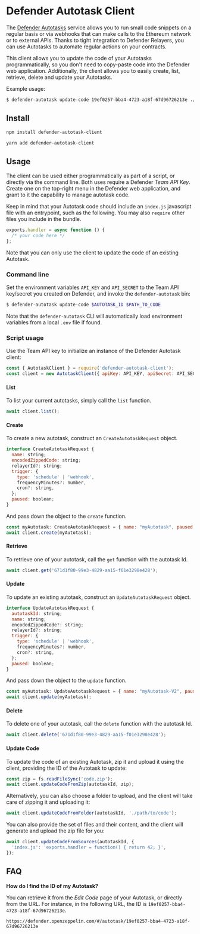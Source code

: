 # Defender Autotask Client

The [Defender Autotasks](https://docs.openzeppelin.com/defender/autotasks) service allows you to run small code snippets on a regular basis or via webhooks that can make calls to the Ethereum network or to external APIs. Thanks to tight integration to Defender Relayers, you can use Autotasks to automate regular actions on your contracts.

This client allows you to update the code of your Autotasks programmatically, so you don't need to copy-paste code into the Defender web application. Additionally, the client allows you to easily create, list, retrieve, delete and update your Autotasks.

Example usage:

```bash
$ defender-autotask update-code 19ef0257-bba4-4723-a18f-67d96726213e ./lib/my-autotask
```

## Install

```bash
npm install defender-autotask-client
```

```bash
yarn add defender-autotask-client
```

## Usage

The client can be used either programmatically as part of a script, or directly via the command line. Both uses require a Defender _Team API Key_. Create one on the top-right menu in the Defender web application, and grant to it the capability to manage autotask code.

Keep in mind that your Autotask code should include an `index.js` javascript file with an entrypoint, such as the following. You may also `require` other files you include in the bundle.

```js
exports.handler = async function () {
  /* your code here */
};
```

Note that you can only use the client to update the code of an existing Autotask.

### Command line

Set the environment variables `API_KEY` and `API_SECRET` to the Team API key/secret you created on Defender, and invoke the `defender-autotask` bin:

```bash
$ defender-autotask update-code $AUTOTASK_ID $PATH_TO_CODE
```

Note that the `defender-autotask` CLI will automatically load environment variables from a local `.env` file if found.

### Script usage

Use the Team API key to initialize an instance of the Defender Autotask client:

```js
const { AutotaskClient } = require('defender-autotask-client');
const client = new AutotaskClient({ apiKey: API_KEY, apiSecret: API_SECRET });
```

#### List

To list your current autotasks, simply call the `list` function.

```js
await client.list();
```

#### Create

To create a new autotask, construct an `CreateAutotaskRequest` object.

```js
interface CreateAutotaskRequest {
  name: string;
  encodedZippedCode: string;
  relayerId?: string;
  trigger: {
    type: 'schedule' | 'webhook',
    frequencyMinutes?: number,
    cron?: string,
  };
  paused: boolean;
}
```

And pass down the object to the `create` function.

```js
const myAutotask: CreateAutotaskRequest = { name: "myAutotask", paused: false, ... };
await client.create(myAutotask);
```

#### Retrieve

To retrieve one of your autotask, call the `get` function with the autotask Id.

```js
await client.get('671d1f80-99e3-4829-aa15-f01e3298e428');
```

#### Update

To update an existing autotask, construct an `UpdateAutotaskRequest` object.

```js
interface UpdateAutotaskRequest {
  autotaskId: string;
  name: string;
  encodedZippedCode?: string;
  relayerId?: string;
  trigger: {
    type: 'schedule' | 'webhook',
    frequencyMinutes?: number,
    cron?: string,
  };
  paused: boolean;
}
```

And pass down the object to the `update` function.

```js
const myAutotask: UpdateAutotaskRequest = { name: "myAutotask-V2", paused: true, ... };
await client.update(myAutotask);
```

#### Delete

To delete one of your autotask, call the `delete` function with the autotask Id.

```js
await client.delete('671d1f80-99e3-4829-aa15-f01e3298e428');
```

#### Update Code

To update the code of an existing Autotask, zip it and upload it using the client, providing the ID of the Autotask to update:

```js
const zip = fs.readFileSync('code.zip');
await client.updateCodeFromZip(autotaskId, zip);
```

Alternatively, you can also choose a folder to upload, and the client will take care of zipping it and uploading it:

```js
await client.updateCodeFromFolder(autotaskId, './path/to/code');
```

You can also provide the set of files and their content, and the client will generate and upload the zip file for you:

```js
await client.updateCodeFromSources(autotaskId, {
  'index.js': 'exports.handler = function() { return 42; }',
});
```

## FAQ

**How do I find the ID of my Autotask?**

You can retrieve it from the _Edit Code_ page of your Autotask, or directly from the URL. For instance, in the following URL, the ID is `19ef0257-bba4-4723-a18f-67d96726213e`.

```
https://defender.openzeppelin.com/#/autotask/19ef0257-bba4-4723-a18f-67d96726213e
```

